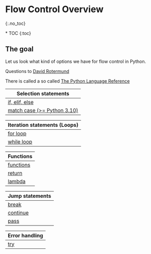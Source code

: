 # Flow Control Overview
{:.no_toc}

<nav markdown="1" class="toc-class">
* TOC
{:toc}
</nav>

## The goal

Let us look what kind of options we have for flow control in Python.

Questions to [David Rotermund](mailto:davrot@uni-bremen.de)

There is called a so called [The Python Language Reference](https://docs.python.org/3/reference/index.html)

|Selection statements​|
|---|
|[if, elif, else​](https://docs.python.org/3/reference/compound_stmts.html#the-if-statement)|
|[match case (>= Python 3.10)](https://docs.python.org/3/reference/compound_stmts.html#the-match-statement)|

|Iteration statements (Loops)​|
|---|
|[for loop​](https://docs.python.org/3/reference/compound_stmts.html#the-for-statement)|
|[while loop](https://docs.python.org/3/reference/compound_stmts.html#the-while-statement)|

|Functions​|
|---|
|[functions​](https://docs.python.org/3/reference/compound_stmts.html#function-definitions)|
|[return​](https://docs.python.org/3/reference/simple_stmts.html#the-return-statement)|
|[lambda](https://docs.python.org/3/reference/expressions.html#lambda)|

|Jump statements​|
|---|
|[break​](https://docs.python.org/3/reference/simple_stmts.html#the-break-statement)|
|[continue​](https://docs.python.org/3/reference/simple_stmts.html#the-continue-statement)|
|[pass​](https://docs.python.org/3/reference/simple_stmts.html#the-pass-statement)|

|Error handling|
|---|
|[try](https://docs.python.org/3/reference/compound_stmts.html#the-try-statement)|
